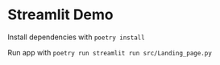 # Streamlit Demo

Install dependencies with `poetry install`

Run app with `poetry run streamlit run src/Landing_page.py`
